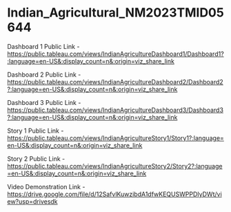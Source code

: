 # Indian_Agricultural_NM2023TMID05644


Dashboard 1 Public Link - https://public.tableau.com/views/IndianAgricultureDashboard1/Dashboard1?:language=en-US&:display_count=n&:origin=viz_share_link

Dashboard 2 Public Link - https://public.tableau.com/views/IndianAgricultureDashboard2/Dashboard2?:language=en-US&:display_count=n&:origin=viz_share_link

Dashboard 3 Public Link - https://public.tableau.com/views/IndianAgricultureDashboard3/Dashboard3?:language=en-US&:display_count=n&:origin=viz_share_link

Story 1 Public Link - https://public.tableau.com/views/IndianAgricultureStory1/Story1?:language=en-US&:display_count=n&:origin=viz_share_link

Story 2 Public Link - https://public.tableau.com/views/IndianAgricultureStory2/Story2?:language=en-US&:display_count=n&:origin=viz_share_link

Video Demonstration Link - https://drive.google.com/file/d/12SafvlKuwzibdA1dfwKEQUSWPPDIyDWt/view?usp=drivesdk
